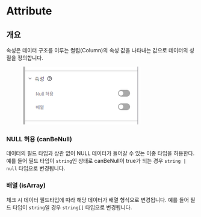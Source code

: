 # Attribute

## 개요

속성은 데이터 구조를 이루는 컬럼(Column)의 속성 값을 나타내는 값으로 데이터의 성질을 정의합니다.

<figure><img src="../../.gitbook/assets/image (1).png" alt=""><figcaption></figcaption></figure>

### **NULL 허용 (canBeNull)**

데이터의 필드 타입과 상관 없이 NULL 데이터가 들어갈 수 있는 이중 타입을 허용한다. 예를 들어 필드 타입이 `string`인 상태로 canBeNull이 true가 되는 경우 `string | null` 타입으로 변경됩니다.

### 배열  (isArray)

체크 시 데이터 필드타입에 따라 해당 데이터가 배열 형식으로 변경됩니다. 예를 들어 필드 타입이 `string`일 경우 `string[]` 타입으로 변경됩니다.
